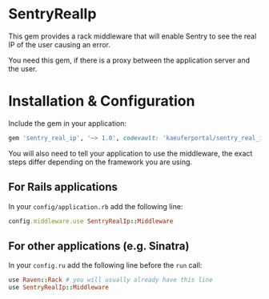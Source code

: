 # SentryRealIp

This gem provides a rack middleware that will enable Sentry
to see the real IP of the user causing an error.

You need this gem, if there is a proxy between the application server
and the user.

# Installation & Configuration

Include the gem in your application:

````ruby
gem 'sentry_real_ip', '~> 1.0', codevault: 'kaeuferportal/sentry_real_ip'
````

You will also need to tell your application to use the middleware,
the exact steps differ depending on the framework you are using.

## For Rails applications

In your `config/application.rb` add the following line:

````ruby
config.middleware.use SentryRealIp::Middleware
````

## For other applications (e.g. Sinatra)

In your `config.ru` add the following line before the `run` call:

````ruby
use Raven::Rack # you will usually already have this line
use SentryRealIp::Middleware
````
